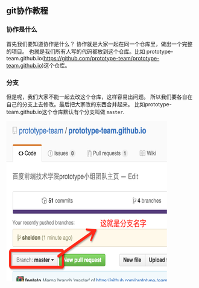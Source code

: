 
## git协作教程


### 协作是什么
首先我们要知道协作是什么？ 协作就是大家一起在同一个仓库里，做出一个完整的项目。 也就是我们所有人写的代码都放到这个仓库。比如 prototype-team.github.io(https://github.com/prototype-team/prototype-team.github.io)这个仓库。

### 分支
但是呢，我们大家不能一起去改这个仓库，这样容易出问题。 所以我们要各自在自己的分支上去修改。最后把大家改的东西合并起来。
比如prototype-team.github.io这个仓库默认有个分支叫做 `master`.

<img src="assets/branch.png" width=426px height=426px alt="home.jpg">
